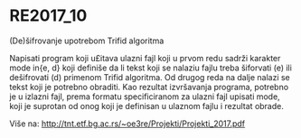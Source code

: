 # RE2017_10
(De)šifrovanje upotrebom Trifid algoritma

Napisati program koji u£itava ulazni fajl koji u prvom redu sadrži karakter mode in{e, d}
koji definiše da li tekst koji se nalaziu fajlu treba šiforvati (e) ili dešifrovati (d) primenom Trifid
algoritma. Od drugog reda na dalje nalazi se tekst koji je potrebno obraditi. Kao rezultat
izvršavanja programa, potrebno je u izlazni fajl, prema formatu specificiranom za ulazni fajl
upisati mode, koji je suprotan od onog koji je definisan u ulaznom fajlu i rezultat obrade.


Više na: http://tnt.etf.bg.ac.rs/~oe3re/Projekti/Projekti_2017.pdf
